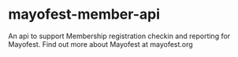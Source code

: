 # mayofest-member-api
An api to support Membership registration checkin and reporting for Mayofest. Find out more about Mayofest at mayofest.org
